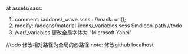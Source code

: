 ###
at assets/sass:
1. comment: /addons/_wave.scss : //mask: url();
2. modify: /addons/material-icons/_variables.scss $mdicon-path //todo
3. /var/_variables 更改全局字体为 "Microsoft Yahei"

//todo 修改相对路径为全局的@路径
note:
修改github localhost
